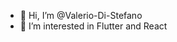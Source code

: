 - 👋 Hi, I’m @Valerio-Di-Stefano
- 👀 I’m interested in Flutter and React

<!---
Valerio-Di-Stefano/Valerio-Di-Stefano is a ✨ special ✨ repository because its `README.md` (this file) appears on your GitHub profile.
You can click the Preview link to take a look at your changes.
--->
